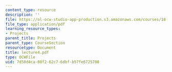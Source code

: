 ```yaml
---
content_type: resource
description: ''
file: https://ol-ocw-studio-app-production.s3.amazonaws.com/courses/18-704-seminar-in-algebra-and-number-theory-rational-points-on-elliptic-curves-fall-2004/7d50d4ca08f262c76dbfb57fe6725788_lecture4.pdf
file_type: application/pdf
learning_resource_types:
- Projects
parent_title: Projects
parent_type: CourseSection
resourcetype: Document
title: lecture4.pdf
type: OCWFile
uid: 7d50d4ca-08f2-62c7-6dbf-b57fe6725788
---
```

